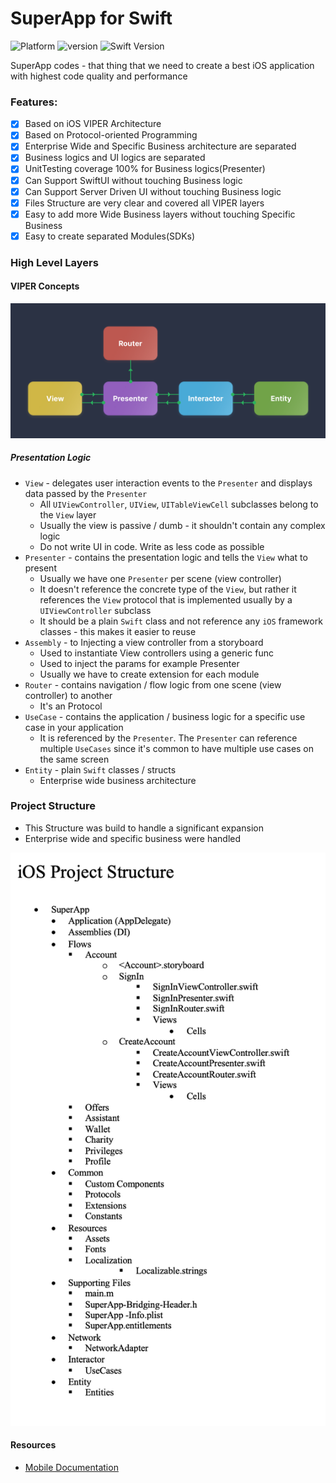 # SuperApp for Swift
![Platform](https://img.shields.io/cocoapods/p/Typist.svg?style=flat)
![version](https://img.shields.io/badge/version-1.0-brightgreen.svg)
![Swift Version](https://img.shields.io/badge/swift-5-orange.svg?style=flat)

SuperApp codes - that thing that we need to create a best iOS application with highest code quality and performance


### Features:

- [x] Based on iOS VIPER Architecture
- [x] Based on Protocol-oriented Programming
- [x] Enterprise Wide and Specific Business architecture are separated
- [x] Business logics and UI logics are separated
- [x] UnitTesting coverage 100% for Business logics(Presenter)
- [x] Can Support SwiftUI without touching Business logic
- [x] Can Support Server Driven UI without touching Business logic
- [x] Files Structure are very clear and covered all VIPER layers 
- [x] Easy to add more Wide Business layers without touching Specific Business
- [x] Easy to create separated Modules(SDKs)

### High Level Layers

#### VIPER Concepts

![alt text](Documentation/VIPER-circuit-scheme.png "Scheme")

##### Presentation Logic
* `View` - delegates user interaction events to the `Presenter` and displays data passed by the `Presenter`
	* All `UIViewController`, `UIView`, `UITableViewCell` subclasses belong to the `View` layer
	* Usually the view is passive / dumb - it shouldn't contain any complex logic
	* Do not write UI in code. Write as less code as possible
* `Presenter` - contains the presentation logic and tells the `View` what to present
	* Usually we have one `Presenter` per scene (view controller)
	* It doesn't reference the concrete type of the `View`, but rather it references the `View` protocol that is implemented usually by a `UIViewController` subclass
	* It should be a plain `Swift` class and not reference any `iOS` framework classes - this makes it easier to reuse
* `Assembly` - to Injecting a view controller from a storyboard
	* Used to instantiate View controllers using a generic func
	* Used to inject the params for example Presenter
	* Usually we have to create extension for each module 
* `Router` - contains navigation / flow logic from one scene (view controller) to another
    * It's an Protocol 
* `UseCase` - contains the application / business logic for a specific use case in your application
    * It is referenced by the `Presenter`. The `Presenter` can reference multiple `UseCases` since it's common to have multiple use cases on the same screen
* `Entity` - plain `Swift` classes / structs
    * Enterprise wide business architecture


###  Project Structure
*  This Structure was build to handle a significant expansion
*  Enterprise wide and specific business were handled

![alt text](Documentation/ProjectStructure.png "Scheme")


####  Resources
* [Mobile Documentation](https://maffinance.atlassian.net/wiki/spaces/~5cfe01939158620bc717cc97/pages/2468184378/Mobile+Documentation)
